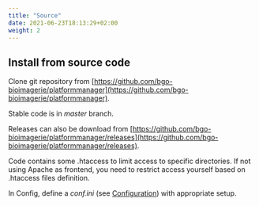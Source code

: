 ```yaml
---
title: "Source"
date: 2021-06-23T18:13:29+02:00
weight: 2
---
```


## Install from source code

Clone git repository from [https://github.com/bgo-bioimagerie/platformmanager](https://github.com/bgo-bioimagerie/platformmanager).

Stable code is in *master* branch.

Releases can also be download from [https://github.com/bgo-bioimagerie/platformmanager/releases](https://github.com/bgo-bioimagerie/platformmanager/releases).

Code contains some .htaccess to limit access to specific directories. If not using
Apache as frontend, you need to restrict access yourself based on .htaccess files
definition.

In Config, define a *conf.ini* (see [Configuration](./configuration/)) with
appropriate setup.
